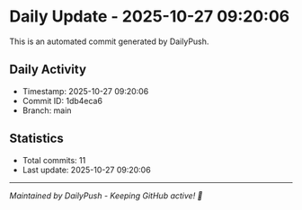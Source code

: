 # Daily Update - 2025-10-27 09:20:06

This is an automated commit generated by DailyPush.

## Daily Activity
- Timestamp: 2025-10-27 09:20:06
- Commit ID: 1db4eca6
- Branch: main

## Statistics
- Total commits: 11
- Last update: 2025-10-27 09:20:06

---
*Maintained by DailyPush - Keeping GitHub active! 🚀*
